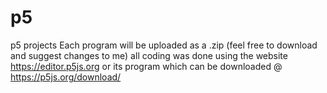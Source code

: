 # p5
p5 projects
Each program will be uploaded as a .zip (feel free to download and suggest changes to me)
all coding was done using the website https://editor.p5js.org
or its program which can be downloaded @ https://p5js.org/download/
